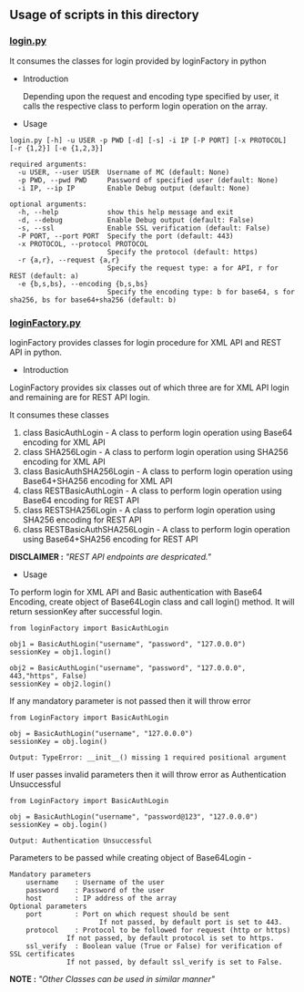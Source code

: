 ## Usage of scripts in this directory

### [login.py](./login/login.py)

It consumes the classes for login provided by loginFactory in python

- Introduction

  Depending upon the request and encoding type specified by user, it calls
  the respective class to perform login operation on the array.

- Usage

```
login.py [-h] -u USER -p PWD [-d] [-s] -i IP [-P PORT] [-x PROTOCOL] [-r {1,2}] [-e {1,2,3}]

required arguments:
  -u USER, --user USER  Username of MC (default: None)
  -p PWD, --pwd PWD     Password of specified user (default: None)
  -i IP, --ip IP        Enable Debug output (default: None)

optional arguments:
  -h, --help            show this help message and exit
  -d, --debug           Enable Debug output (default: False)
  -s, --ssl             Enable SSL verification (default: False)
  -P PORT, --port PORT  Specify the port (default: 443)
  -x PROTOCOL, --protocol PROTOCOL
                        Specify the protocol (default: https)
  -r {a,r}, --request {a,r}
                        Specify the request type: a for API, r for REST (default: a)
  -e {b,s,bs}, --encoding {b,s,bs}
                        Specify the encoding type: b for base64, s for sha256, bs for base64+sha256 (default: b)
```

### [loginFactory.py](./login/loginFactory.py)

loginFactory provides classes for login procedure for XML API and REST API in python.

- Introduction

LoginFactory provides six classes out of which three are for XML API login and remaining are for REST API login.

It consumes these classes

1. class BasicAuthLogin - A class to perform login operation using Base64 encoding for XML API
2. class SHA256Login - A class to perform login operation using SHA256 encoding for XML API
3. class BasicAuthSHA256Login - A class to perform login operation using Base64+SHA256 encoding for XML API
4. class RESTBasicAuthLogin - A class to perform login operation using Base64 encoding for REST API
5. class RESTSHA256Login - A class to perform login operation using SHA256 encoding for REST API
6. class RESTBasicAuthSHA256Login - A class to perform login operation using Base64+SHA256 encoding for REST API

<b> DISCLAIMER :</b> <i>"REST API endpoints are despricated." </i>

- Usage

To perform login for XML API and Basic authentication with Base64 Encoding,
create object of Base64Login class and call login() method. It will return sessionKey
after successful login.

```python3
from loginFactory import BasicAuthLogin

obj1 = BasicAuthLogin("username", "password", "127.0.0.0")
sessionKey = obj1.login() 

obj2 = BasicAuthLogin("username", "password", "127.0.0.0", 443,"https", False)
sessionKey = obj2.login()
```

If any mandatory parameter is not passed then it will throw error
```python3
from LoginFactory import BasicAuthLogin

obj = BasicAuthLogin("username", "127.0.0.0")
sessionKey = obj.login()
```
```
Output: TypeError: __init__() missing 1 required positional argument 
```

If user passes invalid parameters then it will throw error as Authentication Unsuccessful
```python3
from LoginFactory import BasicAuthLogin

obj = BasicAuthLogin("username", "password@123", "127.0.0.0")
sessionKey = obj.login()
```
```
Output: Authentication Unsuccessful
```

Parameters to be passed while creating object of Base64Login -

```
Mandatory parameters
	username    : Username of the user
	password    : Password of the user
	host        : IP address of the array
Optional parameters
 	port        : Port on which request should be sent
                      If not passed, by default port is set to 443.
	protocol    : Protocol to be followed for request (http or https)
		      If not passed, by default protocol is set to https.
	ssl_verify  : Boolean value (True or False) for verification of SSL certificates
		      If not passed, by default ssl_verify is set to False.
```

<b> NOTE :</b> <i>"Other Classes can be used in similar manner" </i>
